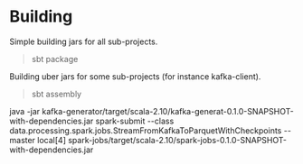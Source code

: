 # Building

Simple building jars for all sub-projects.
> sbt package

Building uber jars for some sub-projects (for instance kafka-client).
> sbt assembly

java -jar kafka-generator/target/scala-2.10/kafka-generat-0.1.0-SNAPSHOT-with-dependencies.jar
spark-submit --class data.processing.spark.jobs.StreamFromKafkaToParquetWithCheckpoints --master local[4] spark-jobs/target/scala-2.10/spark-jobs-0.1.0-SNAPSHOT-with-dependencies.jar